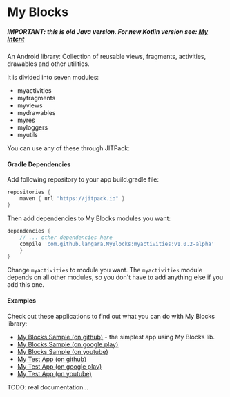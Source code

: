 # My Blocks

##### IMPORTANT: this is old Java version. For new Kotlin version see: [My Intent](https://github.com/langara/MyIntent)

An Android library: Collection of reusable views, fragments, activities, drawables and other utilities.

It is divided into seven modules:

* myactivities
* myfragments
* myviews
* mydrawables
* myres
* myloggers
* myutils

You can use any of these through JITPack:

#### Gradle Dependencies

Add following repository to your app build.gradle file:

```gradle
repositories {
    maven { url "https://jitpack.io" }
}
```


Then add dependencies to My Blocks modules you want:

```gradle
dependencies {
    // ... other dependencies here
    compile 'com.github.langara.MyBlocks:myactivities:v1.0.2-alpha'
    }
}
```

Change `myactivities` to module you want. The `myactivities` module depends on all other modules, so you don't have to add anything else if you add this one.

#### Examples

Check out these applications to find out what you can do with My Blocks library:

* [My Blocks Sample (on github)](https://github.com/langara/MyBlocksSample) - the simplest app using My Blocks lib.
* [My Blocks Sample (on google play)](https://play.google.com/store/apps/details?id=pl.mareklangiewicz.myblockssample)
* [My Blocks Sample (on youtube)](https://www.youtube.com/watch?v=R-bpq55UYGI)
* [My Test App (on github)](https://github.com/langara/MyTestApp) 
* [My Test App (on google play)](https://play.google.com/store/apps/details?id=pl.mareklangiewicz.mytestapp) 
* [My Test App (on youtube)](https://www.youtube.com/watch?v=B9FPWpQYMuc) 



TODO: real documentation...

